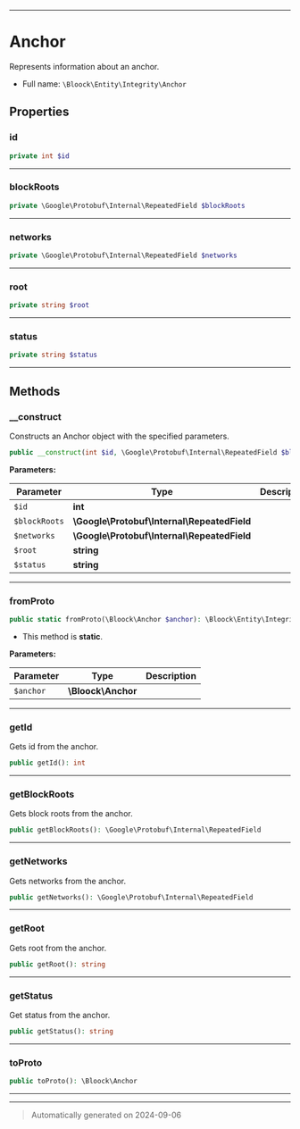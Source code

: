 ***

# Anchor

Represents information about an anchor.



* Full name: `\Bloock\Entity\Integrity\Anchor`



## Properties


### id



```php
private int $id
```






***

### blockRoots



```php
private \Google\Protobuf\Internal\RepeatedField $blockRoots
```






***

### networks



```php
private \Google\Protobuf\Internal\RepeatedField $networks
```






***

### root



```php
private string $root
```






***

### status



```php
private string $status
```






***

## Methods


### __construct

Constructs an Anchor object with the specified parameters.

```php
public __construct(int $id, \Google\Protobuf\Internal\RepeatedField $blockRoots, \Google\Protobuf\Internal\RepeatedField $networks, string $root, string $status): mixed
```








**Parameters:**

| Parameter | Type | Description |
|-----------|------|-------------|
| `$id` | **int** |  |
| `$blockRoots` | **\Google\Protobuf\Internal\RepeatedField** |  |
| `$networks` | **\Google\Protobuf\Internal\RepeatedField** |  |
| `$root` | **string** |  |
| `$status` | **string** |  |





***

### fromProto



```php
public static fromProto(\Bloock\Anchor $anchor): \Bloock\Entity\Integrity\Anchor
```



* This method is **static**.




**Parameters:**

| Parameter | Type | Description |
|-----------|------|-------------|
| `$anchor` | **\Bloock\Anchor** |  |





***

### getId

Gets id from the anchor.

```php
public getId(): int
```












***

### getBlockRoots

Gets block roots from the anchor.

```php
public getBlockRoots(): \Google\Protobuf\Internal\RepeatedField
```












***

### getNetworks

Gets networks from the anchor.

```php
public getNetworks(): \Google\Protobuf\Internal\RepeatedField
```












***

### getRoot

Gets root from the anchor.

```php
public getRoot(): string
```












***

### getStatus

Get status from the anchor.

```php
public getStatus(): string
```












***

### toProto



```php
public toProto(): \Bloock\Anchor
```












***


***
> Automatically generated on 2024-09-06
